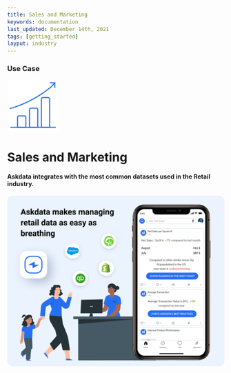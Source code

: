 ```yaml
---
title: Sales and Marketing
keywords: documentation
last_updated: December 14th, 2021
tags: [getting_started]
layput: industry
---
```


### Use Case

<p class="text-center"><img src="/media/use-cases/icons/industry-sales-and-marketing.svg"></p>
<h1 class="text-center">Sales and Marketing</h1>

<h4 class="text-center">Askdata integrates with the most common datasets used in the Retail industry.</h4>

<img src="/media/use-cases/sales-and-marketing.png" class="mx-auto d-block">
